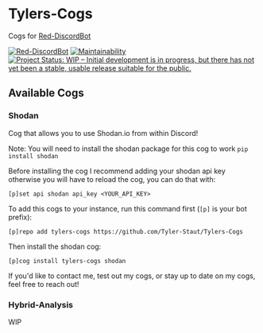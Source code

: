 # Tylers-Cogs

Cogs for [Red-DiscordBot](https://github.com/Cog-Creators/Red-DiscordBot/releases)

[![Red-DiscordBot](https://img.shields.io/badge/red--discordbot-v3-red)](https://github.com/Cog-Creators/Red-DiscordBot/releases)
[![Maintainability](https://api.codeclimate.com/v1/badges/820b4bff02139f5ccb37/maintainability)](https://codeclimate.com/github/Tyler-Staut/Tylers-Cogs/maintainability)
[![Project Status: WIP – Initial development is in progress, but there has not yet been a stable, usable release suitable for the public.](https://www.repostatus.org/badges/latest/wip.svg)](https://www.repostatus.org/#wip)

## Available Cogs

### Shodan

Cog that allows you to use Shodan.io from within Discord!

Note: You will need to install the shodan package for this cog to work `pip install shodan`

Before installing the cog I recommend adding your shodan api key otherwise you will have to reload the cog, you can do that with:

```
[p]set api shodan api_key <YOUR_API_KEY>
```

To add this cogs to your instance, run this command first (`[p]` is your bot prefix):

```
[p]repo add tylers-cogs https://github.com/Tyler-Staut/Tylers-Cogs
```

Then install the shodan cog:

```
[p]cog install tylers-cogs shodan
```

If you'd like to contact me, test out my cogs, or stay up to date on my cogs, feel free to reach out!


### Hybrid-Analysis

WIP
